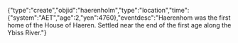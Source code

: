 {"type":"create","objid":"haerenholm","type":"location","time":{"system":"AET","age":2,"yen":4760},"eventdesc":"Haerenhom was the first home of the House of Haeren. Settled near the end of the first age along the Ybiss River."}